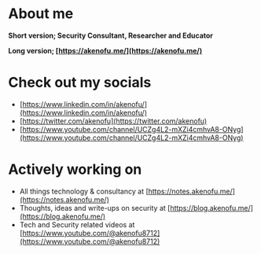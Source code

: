 # About me
**Short version; Security Consultant, Researcher and Educator**

**Long version; [https://akenofu.me/](https://akenofu.me/)**

# Check out my socials
- [https://www.linkedin.com/in/akenofu/](https://www.linkedin.com/in/akenofu/)
- [https://twitter.com/akenofu](https://twitter.com/akenofu)
- [https://www.youtube.com/channel/UCZg4L2-mXZi4cmhvA8-ONyg](https://www.youtube.com/channel/UCZg4L2-mXZi4cmhvA8-ONyg)

# Actively working on
- All things technology & consultancy at [https://notes.akenofu.me/](https://notes.akenofu.me/)
- Thoughts, ideas and write-ups on security at [https://blog.akenofu.me/](https://blog.akenofu.me/)
- Tech and Security related videos at [https://www.youtube.com/@akenofu8712](https://www.youtube.com/@akenofu8712)
